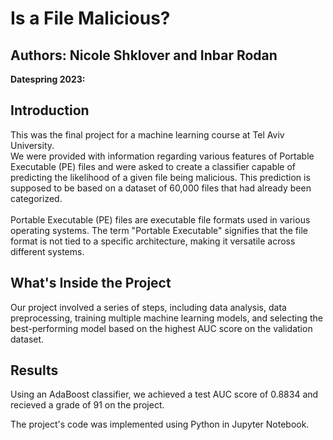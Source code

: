 # Is a File Malicious?

## Authors: Nicole Shklover and Inbar Rodan

**Datespring 2023:**

## Introduction

This was the final project for a machine learning course at Tel Aviv University. <br>
We were provided with information regarding various features of Portable Executable (PE) files and were asked to create a classifier capable of predicting the likelihood of a given file being malicious. This prediction is supposed to be based on a dataset of 60,000 files that had already been categorized.<br><br>
Portable Executable (PE) files are executable file formats used in various operating systems. The term "Portable Executable" signifies that the file format is not tied to a specific architecture, making it versatile across different systems.<br>

## What's Inside the Project

Our project involved a series of steps, including data analysis, data preprocessing, training multiple machine learning models, and selecting the best-performing model based on the highest AUC score on the validation dataset.

## Results

Using an AdaBoost classifier, we achieved a test AUC score of 0.8834 and recieved a grade of 91 on the project.

The project's code was implemented using Python in Jupyter Notebook.

